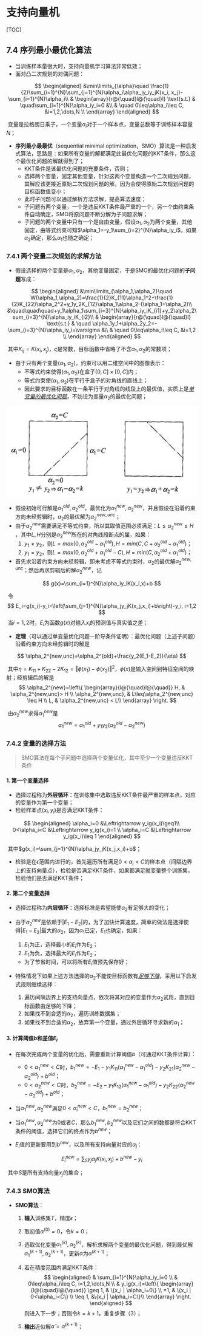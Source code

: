 # 支持向量机

[TOC]



## 7.4 序列最小最优化算法

- 当训练样本量很大时，支持向量机学习算法非常低效；
- 面对凸二次规划的对偶问题：

$$
\begin{aligned}
&\min\limits_{\alpha}\quad \frac{1}{2}\sum_{i=1}^{N}\sum_{j=1}^{N}\alpha_i\alpha_jy_iy_jK(x_i, x_j)-\sum_{i=1}^{N}\alpha_i\\
& \begin{array}{r@{\quad}l@{\quad}l}
\text{s.t.} & \quad\sum_{i=1}^{N}\alpha_iy_i=0 &\\
& \quad 0\leq\alpha_i\leq C, &i=1,2,\dots,N \\
\end{array}
\end{aligned}
$$

​	变量是拉格朗日乘子，一个变量$\alpha_i$对于一个样本点，变量总数等于训练样本容量$N$；

- **序列最小最最优**（sequential minimal optimization，SMO）算法是一种启发式算法，思路是：如果所有变量的解都满足此最优化问题的KKT条件，那么这个最优化问题的解就得到了；
  - KKT条件是该最优化问题的充要条件，否则；
  - 选择两个变量，固定其他变量，针对这两个变量构造一个二次规划问题，其解应该更接近原始二次规划问题的解，因为会使得原始二次规划问题的目标函数值变小；
  - 此时子问题可以通过解析方法求解，提高算法速度；
  - 子问题有两个变量，一个是违反KKT条件最严重的一个，另一个由约束条件自动确定，SMO将原问题不断分解为子问题求解；
  - 子问题的两个变量中只有一个是自由变量，假设$\alpha_1,\alpha_2​$为两个变量，其他固定，由等式约束可知$\alpha_1=-y_1\sum_{i=2}^{N}\alpha_iy_i​$，如果$\alpha_2​$确定，那么$\alpha_1​$也随之确定；

### 7.4.1 两个变量二次规划的求解方法

- 假设选择的两个变量是$\alpha_1,\alpha_2$，其他变量固定，于是SMO的最优化问题的**子问题**写成：

$$
\begin{aligned}
&\min\limits_{\alpha_1,\alpha_2}\quad W(\alpha_1,\alpha_2)=\frac{1}{2}K_{11}\alpha_1^2+\frac{1}{2}K_{22}\alpha_2^2+y_1y_2K_{12}\alpha_1\alpha_2-(\alpha_1+\alpha_2)\\
&\quad\quad\quad+y_1\alpha_1\sum_{i=3}^{N}\alpha_iy_iK_{i1}+y_2\alpha_2\sum_{i=3}^{N}\alpha_iy_iK_{i2}\\
& \begin{array}{r@{\quad}l@{\quad}l}
\text{s.t.} & \quad \alpha_1y_1+\alpha_2y_2=-\sum_{i=3}^{N}\alpha_iy_i=\varsigma &\\
& \quad 0\leq\alpha_i\leq C, &i=1,2 \\
\end{array}
\end{aligned}
$$

​	其中$K_{ij}=K(x_i,x_j)​$，$\varsigma​$是常数，目标函数中省略了不含$\alpha_1,\alpha_2​$的常数项；

- 由于只有两个变量$(\alpha_1,\alpha_2)​$，约束可以用二维空间中的图像表示：
  - 不等式约束使得$(\alpha_1,\alpha_2)​$在盒子$[0,C]\times[0,C]​$内；
  - 等式约束使$(\alpha_1,\alpha_2)$在平行于盒子的对角线的直线上；
  - 因此要求的目标函数在一条平行于对角线的线段上的最优值，实质上是<u>*单变量的最优化问题*</u>，不妨设为变量$\alpha_2$的最优化问题；

![](./graphics/smo-2d.png)

- 假设初始可行解是$\alpha_1^{old}, \alpha_2^{old}​$，最优化为$\alpha_1^{new}, \alpha_2^{new}​$，并且假设在沿着约束方向未经剪辑时，$\alpha_2​$的最优解为$\alpha_2^{new,unc}​$；
- 由于$\alpha_2^{new}​$需要满足不等式约束，所以其取值范围必须满足：$L\leq\alpha_2^{new}\leq H​$，其中$L,H​$分别是$\alpha_2^{new}​$所在的对角线段断点的届，如果：
  1. $y_1\neq y_2$，则$L=max(0,\alpha_2^{old}-\alpha_1^{old}), H=min(C,C+\alpha_2^{old}-\alpha_1^{old})$；
  2. $y_1= y_2$，则$L=max(0,\alpha_2^{old}+\alpha_1^{old}-C), H=min(C,\alpha_2^{old}+\alpha_1^{old})$；
- 首先求沿着约束方向未经剪辑，即未考虑不等式约束时，$\alpha_2​$的最优解$\alpha_2^{new,unc}​$；然后再求剪辑后的解$\alpha_2^{new}​$，记

$$
g(x)=\sum_{i=1}^{N}\alpha_iy_iK(x_i,x)+b
$$

​	令
$$
E_i=g(x_i)-y_i=\left(\sum_{j=1}^{N}\alpha_jy_jK(x_j,x_i)+b\right)-y_i, i=1,2
$$
​	当$i=1,2$时，$E_i$为函数$g(x)$对输入$x_i$的预测值与真实值之差；



- **定理**（可以通过单变量优化问题一阶导条件证明）：最优化问题（上述子问题）沿着约束方向未经剪辑时的解是

$$
\alpha_2^{new,unc}=\alpha_2^{old}+\frac{y_2(E_1-E_2)}{\eta}
$$

​	其中$\eta=K_{11}+K_{22}-2K_{12}=\Vert \phi(x_1)-\phi(x_2)\Vert^2$，$\phi(x)$是输入空间到特征空间的映射；经剪辑后的解是
$$
\alpha_2^{new}=\left\{
\begin{array}{l@{\quad}l@{\quad}}
H, & \alpha_2^{new,unc}> H \\
\alpha_2^{new,unc}, & L\leq\alpha_2^{new,unc} \leq H \\
L, & \alpha_2^{new,unc} < L\\
\end{array}
\right.
$$

​	由$\alpha_2^{new}​$求得$\alpha_1^{new}​$是
$$
\alpha_1^{new}=\alpha_1^{old}+y_1y_2(\alpha_2^{old}-\alpha_2^{new})
$$

### 7.4.2 变量的选择方法

> SMO算法在每个子问题中选择两个变量优化，其中至少一个变量违反KKT条件

#### 1. 第一个变量选择

- 选择过程称为**外层循环**：在训练集中选取违反KKT条件最严重的样本点，对应的变量作为第一个变量；
- 检验样本点$(x_i,y_i)$是否满足KKT条件：

$$
\begin{aligned}
\alpha_i=0 &\Leftrightarrow y_ig(x_i)\geq1\\
0<\alpha_i<C &\Leftrightarrow y_ig(x_i)=1 \\
\alpha_i=C &\Leftrightarrow y_ig(x_i)\leq 1
\end{aligned}
$$

​	其中$g(x_i)=\sum_{j=1}^{N}\alpha_jy_jK(x_j,x_i)+b$；

- 检验是在$\epsilon​$范围内进行的，首先遍历所有满足$0<\alpha_i<C ​$的样本点（间隔边界上的支持向量点），检验是否满足KKT条件，如果都满足就变量整个训练集，检验他们是否满足KKT条件；

#### 2. 第二个变量选择

- 选择过程称为**内层循环**：选择标准是希望能使$\alpha_2​$有足够大的变化；

- 由于$\alpha_2^{new}​$是依赖于$|E_1-E_2|​$的，为了加快计算速度，简单的做法是选择使得$|E_1-E_2|​$最大的$\alpha_2​$，因为$\alpha_1​$已定，$E_1​$也确定，如果：

  1. $E_1$为正，选择最小的$E_i$作为$E_2$；
  2. $E_1$为负，选择最大的$E_i$作为$E_2$；

  - 为了节省时间，可以将所有$E_i$值预先保存好；

- 特殊情况下如果上述方法选择的$\alpha_2​$不能使目标函数有<u>*足够下降*</u>，采用以下启发式规则继续选择：
  1. 遍历间隔边界上的支持向量点，依次将其对应的变量作为$\alpha_2$试用，直到目标函数由足够的下降；
  2. 如果找不到合适的$\alpha_2$，遍历训练数据集；
  3. 如果找不到合适的$\alpha_2$，放弃第一个变量，通过外层循环寻求新的$\alpha_1$；

#### 3. 计算阈值$b$和差值$E_i$

- 在每次完成两个变量的优化后，需要重新计算阈值$b$（可通过KKT条件计算）：
  - $0<\alpha_1^{new}<C​$时，$b_1^{new}=-E_1-y_1K_{11}(\alpha_1^{new}-\alpha_1^{old})-y_2K_{21}(\alpha_2^{new}-\alpha_2^{old})+b^{old}​$；
  - $0<\alpha_2^{new}<C$时，$b_2^{new}=-E_2-y_1K_{12}(\alpha_1^{new}-\alpha_1^{old})-y_2K_{22}(\alpha_2^{new}-\alpha_2^{old})+b^{old}$；

- 当$\alpha_1^{new},\alpha_2^{new}$满足$0<\alpha_i^{new}<C$，$b_1^{new}=b_2^{new}$；
- 当$\alpha_1^{new},\alpha_2^{new}​$为0或者$C​$，那么$b_1^{new},b_2^{new}​$以及它们之间的数都是符合KKT条件的阈值，选择它们的终点作为$b^{new}​$；
- $E_i$值的更新要用到$b^{new}$，以及所有支持向量对应的$\alpha_j$：

$$
E_i^{new}=\sum_{S}y_j\alpha_jK(x_i,x_j)+b^{new}-y_i
$$

​	其中$S$是所有支持向量$x_j$的集合；

### 7.4.3 SMO算法

- **SMO算法**：

  1. **输入**训练集$T$，精度$\epsilon$；

  2. 取初值$\alpha^{(0)}=0​$，令$k=0​$；

  3. 选取优化变量$\alpha_1^{(k)},\alpha_2^{(k)}$，解析求解两个变量的最优化问题，得到最优解$\alpha_1^{(k+1)},\alpha_2^{(k+1)}$，更新$\alpha$为$\alpha^{(k+1)}$；

  4. 若在精度范围内满足KKT条件：
     $$
     \begin{aligned}
     & \sum_{i=1}^{N}\alpha_iy_i=0 \\
     & 0\leq\alpha_i\leq C, i=1,2,\dots,N \\
     & y_ig(x_i)=\left\{
     \begin{array}{l@{\quad}l@{\quad}}
     \geq 1, & \{x_i | \alpha_i=0\} \\
     =1, & \{x_i | 0<\alpha_i<C\} \\
     \leq 1, &\{x_i | \alpha_i=C\}\\
     \end{array}
     \right.
     \end{aligned}
     $$
     则进入下一步；否则令$k=k+1$，重复步骤（3）；

  5. **输出**近似解$\hat{\alpha}=\alpha^{(k+1)}$；
